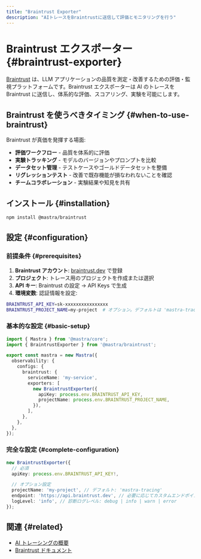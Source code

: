 ```yaml
---
title: "Braintrust Exporter"
description: "AIトレースをBraintrustに送信して評価とモニタリングを行う"
---
```


# Braintrust エクスポーター \{#braintrust-exporter\}

[Braintrust](https://www.braintrust.dev/) は、LLM アプリケーションの品質を測定・改善するための評価・監視プラットフォームです。Braintrust エクスポーターは AI のトレースを Braintrust に送信し、体系的な評価、スコアリング、実験を可能にします。

## Braintrust を使うべきタイミング \{#when-to-use-braintrust\}

Braintrust が真価を発揮する場面:

* **評価ワークフロー** - 品質を体系的に評価
* **実験トラッキング** - モデルのバージョンやプロンプトを比較
* **データセット管理** - テストケースやゴールドデータセットを整備
* **リグレッションテスト** - 改善で既存機能が損なわれないことを確認
* **チームコラボレーション** - 実験結果や知見を共有

## インストール \{#installation\}

```bash npm2yarn
npm install @mastra/braintrust
```

## 設定 \{#configuration\}

### 前提条件 \{#prerequisites\}

1. **Braintrust アカウント**: [braintrust.dev](https://www.braintrust.dev/) で登録
2. **プロジェクト**: トレース用のプロジェクトを作成または選択
3. **API キー**: Braintrust の設定 → API Keys で生成
4. **環境変数**: 認証情報を設定:

```bash filename=".env"
BRAINTRUST_API_KEY=sk-xxxxxxxxxxxxxxxx
BRAINTRUST_PROJECT_NAME=my-project  # オプション。デフォルトは 'mastra-tracing'
```

### 基本的な設定 \{#basic-setup\}

```typescript filename="src/mastra/index.ts"
import { Mastra } from '@mastra/core';
import { BraintrustExporter } from '@mastra/braintrust';

export const mastra = new Mastra({
  observability: {
    configs: {
      braintrust: {
        serviceName: 'my-service',
        exporters: [
          new BraintrustExporter({
            apiKey: process.env.BRAINTRUST_API_KEY,
            projectName: process.env.BRAINTRUST_PROJECT_NAME,
          }),
        ],
      },
    },
  },
});
```

### 完全な設定 \{#complete-configuration\}

```typescript
new BraintrustExporter({
  // 必須
  apiKey: process.env.BRAINTRUST_API_KEY!,

  // オプション設定
  projectName: 'my-project', // デフォルト: 'mastra-tracing'
  endpoint: 'https://api.braintrust.dev', // 必要に応じてカスタムエンドポイントを指定
  logLevel: 'info', // 診断ログレベル: debug | info | warn | error
});
```

## 関連 \{#related\}

* [AI トレーシングの概要](/docs/observability/ai-tracing/overview)
* [Braintrust ドキュメント](https://www.braintrust.dev/docs)